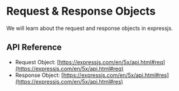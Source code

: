 # Request & Response Objects

We will learn about the request and response objects in expressjs.

## API Reference
- Request Object: [https://expressjs.com/en/5x/api.html#req](https://expressjs.com/en/5x/api.html#req)
- Response Object: [https://expressjs.com/en/5x/api.html#res](https://expressjs.com/en/5x/api.html#res)